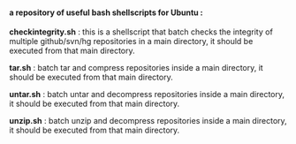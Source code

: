 #### a repository of useful bash shellscripts for Ubuntu :

**checkintegrity.sh** : this is a shellscript that batch checks the integrity of multiple github/svn/hg repositories in a main directory, it should be executed from that main directory.

**tar.sh** : batch tar and compress repositories inside a main directory, it should be executed from that main directory.

**untar.sh** : batch untar and decompress repositories inside a main directory, it should be executed from that main directory.

**unzip.sh** : batch unzip and decompress repositories inside a main directory, it should be executed from that main directory.

